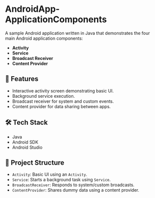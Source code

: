 # AndroidApp-ApplicationComponents

A sample Android application written in Java that demonstrates the four main Android application components:

- **Activity**
- **Service**
- **Broadcast Receiver**
- **Content Provider**

## 📱 Features

- Interactive activity screen demonstrating basic UI.
- Background service execution.
- Broadcast receiver for system and custom events.
- Content provider for data sharing between apps.

## 🛠️ Tech Stack

- Java
- Android SDK
- Android Studio

## 📂 Project Structure

- `Activity`: Basic UI using an `Activity`.
- `Service`: Starts a background task using `Service`.
- `BroadcastReceiver`: Responds to system/custom broadcasts.
- `ContentProvider`: Shares dummy data using a content provider.
